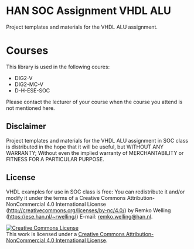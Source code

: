 # HAN SOC Assignment VHDL ALU

Project templates and materials for the VHDL ALU assignment.

# Courses

This library is used in the following coures: 

 - DIG2-V
 - DIG2-MC-V
 - D-H-ESE-SOC

Please contact the lecturer of your course when the course you attend is not mentioned here. 

## Disclaimer
Project templates and materials for the VHDL ALU assignment in SOC class is distributed in the hope that it will be useful, but WITHOUT ANY WARRANTY; Without even the implied warranty of MERCHANTABILITY or FITNESS FOR A PARTICULAR PURPOSE.

## License
VHDL examples for use in SOC class is free: You can redistribute it and/or modify it under the terms of a Creative Commons Attribution-NonCommercial 4.0 International License (http://creativecommons.org/licenses/by-nc/4.0/) by Remko Welling (https://ese.han.nl/~rwelling/) E-mail: remko.welling@han.nl.

<a rel="license" href="http://creativecommons.org/licenses/by-nc/4.0/"><img alt="Creative Commons License" style="border-width:0" src="https://i.creativecommons.org/l/by-nc/4.0/88x31.png" /></a><br />This work is licensed under a <a rel="license" href="http://creativecommons.org/licenses/by-nc/4.0/">Creative Commons Attribution-NonCommercial 4.0 International License</a>.
